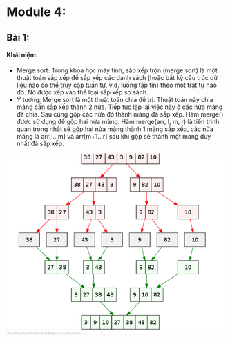 # Module 4:
## Bài 1:
#### Khái niệm:
-    Merge sort: Trong khoa học máy tính, sắp xếp trộn (merge sort) là một thuật toán sắp xếp để sắp xếp các danh sách (hoặc bất kỳ cấu trúc dữ liệu nào có thể truy cập tuần tự, v.d. luồng tập tin) theo một trật tự nào đó. Nó được xếp vào thể loại sắp xếp so sánh.
-   Ý tưởng: Merge sort là một thuật toán chia để trị. Thuật toán này chia mảng cần sắp xếp thành 2 nửa. Tiếp tục lặp lại việc này ở các nửa mảng đã chia. Sau cùng gộp các nửa đó thành mảng đã sắp xếp. Hàm merge() được sử dụng để gộp hai nửa mảng. Hàm merge(arr, l, m, r) là tiến trình quan trọng nhất sẽ gộp hai nửa mảng thành 1 mảng sắp xếp, các nửa mảng là arr[l…m] và arr[m+1…r] sau khi gộp sẽ thành một mảng duy nhất đã sắp xếp.
<img src= "hinh1.png">
